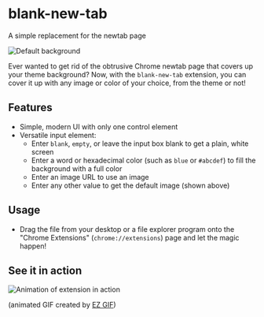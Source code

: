 # blank-new-tab
A simple replacement for the newtab page

![Default background](http://s33.postimg.org/c5psswkov/default.png)

Ever wanted to get rid of the obtrusive Chrome newtab page that covers up your theme background? Now, with the `blank-new-tab` extension, you can cover it up with any image or color of your choice, from the theme or not!

## Features
- Simple, modern UI with only one control element
- Versatile input element:
    - Enter `blank`, `empty`, or leave the input box blank to get a plain, white screen
    - Enter a word or hexadecimal color (such as `blue` or `#abcdef`) to fill the background with a full color
    - Enter an image URL to use an image
    - Enter any other value to get the default image (shown above)

## Usage
- Drag the file from your desktop or a file explorer program onto the "Chrome Extensions" (`chrome://extensions`) page and let the magic happen! 

## See it in action
![Animation of extension in action](http://s33.postimg.org/xj5cqyy7z/ezgif_com_optimize.gif)

(animated GIF created by [EZ GIF](http://www.ezgif.com))
